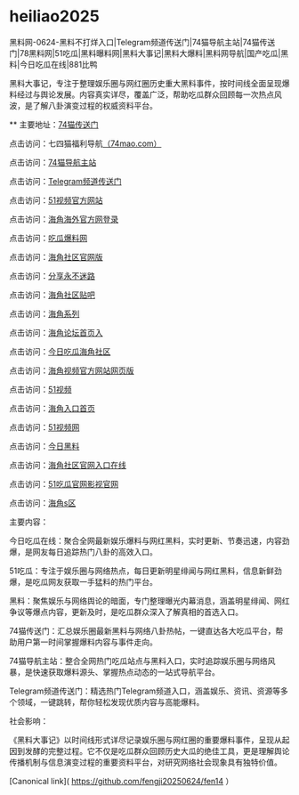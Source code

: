# heiliao2025
黑料网-0624-黑料不打烊入口|Telegram频道传送门|74猫导航主站|74猫传送门|78黑料网|51吃瓜|黑料曝料网|黑料大事记|黑料大爆料|黑料网导航|国产吃瓜|黑料|今日吃瓜在线|881比鸭

黑料大事记，专注于整理娱乐圈与网红圈历史重大黑料事件，按时间线全面呈现爆料经过与舆论发展。内容真实详尽，覆盖广泛，帮助吃瓜群众回顾每一次热点风波，是了解八卦演变过程的权威资料平台。

** 主要地址：<a href="https://74mao.com/">74猫传送门</a>

点击访问：七四猫福利导航<a href="https://74mao.com/">（74mao.com）</a>

点击访问：<a href="https://74mao.com/">74猫导航主站</a>

点击访问：<a href="https://74mao.com/">Telegram频道传送门</a>

点击访问：<a href="https://hj-319.pages.dev/">51视频官方网站</a>

点击访问：<a href="https://hj-267.pages.dev/">海角海外官方网登录</a>

点击访问：<a href="https://cg765.pages.dev/">吃瓜爆料网</a>

点击访问：<a href="https://hj-59.pages.dev/">海角社区官网版</a>

点击访问：<a href="https://hj-264.pages.dev/">分享永不迷路</a>

点击访问：<a href="https://hj-331.pages.dev/">海角社区贴吧</a>

点击访问：<a href="https://hj-288.pages.dev/">海角系列</a>

点击访问：<a href="https://hj-36.pages.dev/">海角论坛首页入</a>

点击访问：<a href="https://hj-268.pages.dev/">今日吃瓜海角社区</a>

点击访问：<a href="https://hj-332.pages.dev/">海角视频官方网站网页版</a>

点击访问：<a href="https://hj-317.pages.dev/">51视频</a>

点击访问：<a href="https://hj-260.pages.dev/">海角入口首页</a>

点击访问：<a href="https://hj-282.pages.dev/">51视频网</a>

点击访问：<a href="https://jinriheiliao-11.pages.dev/">今日黑料</a>

点击访问：<a href="https://hj-44.pages.dev/">海角社区官网入口在线</a>

点击访问：<a href="https://ji333.pages.dev/">51吃瓜官网影视官网</a>

点击访问：<a href="https://hj-290.pages.dev/">海角s区</a>

主要内容：

今日吃瓜在线：聚合全网最新娱乐爆料与网红黑料，实时更新、节奏迅速，内容劲爆，是网友每日追踪热门八卦的高效入口。

51吃瓜：专注于娱乐圈与网络热点，每日更新明星绯闻与网红黑料，信息新鲜劲爆，是吃瓜网友获取一手猛料的热门平台。

黑料：聚焦娱乐与网络舆论的暗面，专门整理曝光内幕消息，涵盖明星绯闻、网红争议等爆点内容，更新及时，是吃瓜群众深入了解真相的首选入口。

74猫传送门：汇总娱乐圈最新黑料与网络八卦热帖，一键直达各大吃瓜平台，帮助用户第一时间掌握爆料内容与事件走向。

74猫导航主站：整合全网热门吃瓜站点与黑料入口，实时追踪娱乐圈与网络风暴，是快速获取爆料源头、掌握热点动态的一站式导航平台。

Telegram频道传送门：精选热门Telegram频道入口，涵盖娱乐、资讯、资源等多个领域，一键跳转，帮你轻松发现优质内容与高能爆料。

社会影响：

《黑料大事记》以时间线形式详尽记录娱乐圈与网红圈的重要爆料事件，呈现从起因到发酵的完整过程。它不仅是吃瓜群众回顾历史大瓜的绝佳工具，更是理解舆论传播机制与信息演变过程的重要资料平台，对研究网络社会现象具有独特价值。

[Canonical link]( https://github.com/fengji20250624/fen14 ）

